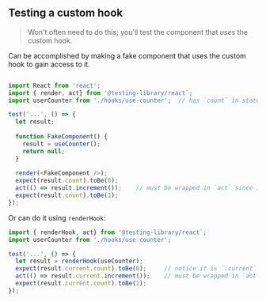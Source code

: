 ## Testing a custom hook

> Won't often need to do this; you'll test the component that _uses_ the custom hook.

Can be accomplished by making a fake component that uses the custom hook to gain access to it.

```javascript

import React from 'react';
import { render, act} from '@testing-library/react`;
import userCounter from './hooks/use-counter';  // has `count` in state, and `increment` and `decrement` functions which modify it

test('...', () => {
  let result;
  
  function FakeComponent() {
    result = useCounter();
    return null;
  }
  
  render(<FakeComponent />);
  expect(result.count).toBe(0);
  act(() => result.increment());    // must be wrapped in `act` since it changes state
  expect(result.count).toBe(1);
});
```

Or can do it using `renderHook`:

```javascript
import { renderHook, act} from '@testing-library/react`;
import userCounter from './hooks/use-counter';

test('...', () => {
  let result = renderHook(useCounter);
  expect(result.current.count).toBe(0);     // notice it is `.current`
  act(() => result.current.increment());    // must be wrapped in `act` since it changes state
  expect(result.current.count).toBe(1);
});
```

